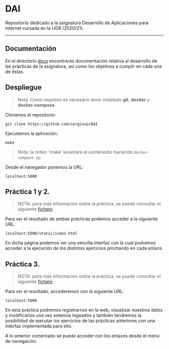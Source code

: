 # DAI
Repositorio dedicado a la asignatura Desarrollo de Aplicaciones para Internet cursada en la UGR (2020/21).

---

## Documentación

En el directorio [docs](https://github.com/sergiovp/DAI/tree/master/docs) encontrarás documentación relativa al desarrollo de las prácticas de la asignatura, así como los objetivos a cumplir en cada una de éstas.

## Despliegue

> Nota: Como requisito es necesario tener instalado **git**, **docker** y **docker-compose**.

Clonamos el repositorio:
~~~
git clone https://github.com/sergiovp/DAI
~~~

Ejecutamos la aplicación:
~~~
make
~~~

> Nota: la orden 'make' levantará el contenedor haciendo `docker-compose up`.

Desde el navegador ponemos la URL:
~~~
localhost:5000
~~~

## Práctica 1 y 2.

> NOTA: para más información sobre la práctica, se puede consultar el siguiente [fichero](https://github.com/sergiovp/DAI/blob/master/docs/README.md)

Para ver el resultado de ambas prácticas podemos acceder a la siguiente URL:
~~~
localhost:5000/static/index.html
~~~

En dicha página podemos ver una sencilla interfaz con la cual podremos acceder a la ejecución de los distintos ejercicios pinchando en cada enlace.

## Práctica 3.

> NOTA: para más información sobre la práctica, se puede consultar el siguiente [fichero](https://github.com/sergiovp/DAI/blob/master/docs/README.md)

Para ver el resultado, accederemos con la siguiente URL:
~~~
localhost:5000
~~~

En esta práctica podremos registrarnos en la web, visualizar nuestros datos y modificarlos una vez estemos logeados y también tendremos la posibilidad de ejecutar los ejercicios de las prácticas anteriores con una interfaz implementada para ello.

A lo anterior comentado se puede acceder con los enlaces desde el menú de navegación.
